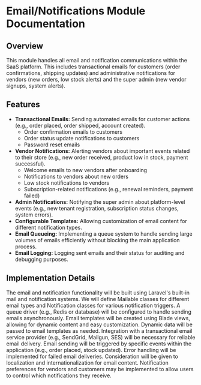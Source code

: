 # Email/Notifications Module Documentation

## Overview

This module handles all email and notification communications within the SaaS platform. This includes transactional emails for customers (order confirmations, shipping updates) and administrative notifications for vendors (new orders, low stock alerts) and the super admin (new vendor signups, system alerts).

## Features

- **Transactional Emails:** Sending automated emails for customer actions (e.g., order placed, order shipped, account created).
    - Order confirmation emails to customers
    - Order status update notifications to customers
    - Password reset emails
- **Vendor Notifications:** Alerting vendors about important events related to their store (e.g., new order received, product low in stock, payment successful).
    - Welcome emails to new vendors after onboarding
    - Notifications to vendors about new orders
    - Low stock notifications to vendors
    - Subscription-related notifications (e.g., renewal reminders, payment failed)
- **Admin Notifications:** Notifying the super admin about platform-level events (e.g., new tenant registration, subscription status changes, system errors).
- **Configurable Templates:** Allowing customization of email content for different notification types.
- **Email Queueing:** Implementing a queue system to handle sending large volumes of emails efficiently without blocking the main application process.
- **Email Logging:** Logging sent emails and their status for auditing and debugging purposes.

## Implementation Details

The email and notification functionality will be built using Laravel's built-in mail and notification systems. We will define Mailable classes for different email types and Notification classes for various notification triggers. A queue driver (e.g., Redis or database) will be configured to handle sending emails asynchronously. Email templates will be created using Blade views, allowing for dynamic content and easy customization. Dynamic data will be passed to email templates as needed. Integration with a transactional email service provider (e.g., SendGrid, Mailgun, SES) will be necessary for reliable email delivery. Email sending will be triggered by specific events within the application (e.g., order placed, stock updated). Error handling will be implemented for failed email deliveries. Consideration will be given to localization and internationalization for email content. Notification preferences for vendors and customers may be implemented to allow users to control which notifications they receive.
